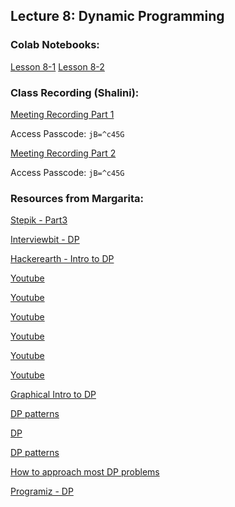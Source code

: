 ## Lecture 8: Dynamic Programming

### Colab Notebooks:
[Lesson 8-1](https://colab.research.google.com/drive/1kf0zqabgGkBGcsDKyAenTmvFG32aSdWD?usp=sharing)
[Lesson 8-2](https://colab.research.google.com/drive/1el9ObLfZphE3Kl1z2mXwUbjhJ03uXDoE?usp=sharing)

### Class Recording (Shalini):
[Meeting Recording Part 1](https://us02web.zoom.us/rec/share/eS_EnmeRowz2NWZ2Kvz1qIFxPDXZ3lWTuT4DrPc8Io-6EoCa_4kf-JC2nSAZmyJg.MmOjujXDADJzYTtw)

Access Passcode: `jB=^c45G`

[Meeting Recording Part 2](https://us02web.zoom.us/rec/share/qTWmIrAnX3yWnag4moK5WeEtHCQuvt8behBD9_STLHXgJD9QMetnEhxAoo2jGNXa.MkIKBcQOK810chmV?startTime=1615085566000)

Access Passcode: `jB=^c45G`

### Resources from Margarita:
[Stepik - Part3](https://stepik.org/course/64454/syllabus)

[Interviewbit - DP](https://www.interviewbit.com/courses/programming/topics/dynamic-programming/#summary)

[Hackerearth - Intro to DP](https://www.hackerearth.com/practice/algorithms/dynamic-programming/introduction-to-dynamic-programming-1/tutorial/)

[Youtube](https://www.youtube.com/watch?v=OQ5jsbhAv_M&list=PLUl4u3cNGP61Oq3tWYp6V_F-5jb5L2iHb&index=20)

[Youtube](https://www.youtube.com/watch?v=ENyox7kNKeY&list=PLUl4u3cNGP61Oq3tWYp6V_F-5jb5L2iHb&index=21)

[Youtube](https://www.youtube.com/watch?v=ocZMDMZwhCY&list=PLUl4u3cNGP61Oq3tWYp6V_F-5jb5L2iHb&index=22)

[Youtube](https://www.youtube.com/watch?v=P8Xa2BitN3I)

[Youtube](https://www.youtube.com/watch?v=sn0DWI-JdNA)

[Youtube](https://www.youtube.com/watch?v=eREiwuvzaUM)

[Graphical Intro to DP](https://medium.com/@avik.das/a-graphical-introduction-to-dynamic-programming-2e981fa7ca2)	

[DP patterns](https://www.educative.io/courses/grokking-dynamic-programming-patterns-for-coding-interviews/m2G1pAq0OO0)

[DP](https://www.codechef.com/wiki/tutorial-dynamic-programming)

[DP patterns](https://leetcode.com/discuss/general-discussion/458695/dynamic-programming-patterns)

[How to approach most DP problems](https://leetcode.com/problems/house-robber/discuss/156523/From-good-to-great.-How-to-approach-most-of-DP-problems)

[Programiz - DP](https://www.programiz.com/dsa/dynamic-programming)